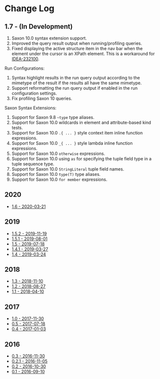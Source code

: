 # Change Log

## 1.7 - (In Development)

1.  Saxon 10.0 syntax extension support.
1.  Improved the query result output when running/profiling queries.
1.  Fixed displaying the active structure item in the nav bar when the element
    under the cursor is an XPath element. This is a workaround for
    [IDEA-232100](https://youtrack.jetbrains.com/issue/IDEA-232100).

Run Configurations:

1.  Syntax highlight results in the run query output according to the mimetype
    of the result if the results all have the same mimetype.
1.  Support reformatting the run query output if enabled in the run
    configuration settings.
1.  Fix profiling Saxon 10 queries.

Saxon Syntax Extensions:

1.  Support for Saxon 9.8 `~type` type aliases.
1.  Support for Saxon 10.0 wildcards in element and attribute-based kind tests.
1.  Support for Saxon 10.0 `.{ ... }` style context item inline function
    expressions.
1.  Support for Saxon 10.0 `_{ ... }` style lambda inline function expressions.
1.  Support for Saxon 10.0 `otherwise` expressions.
1.  Support for Saxon 10.0 using `as` for specifying the tuple field type in a
    tuple sequence type.
1.  Support for Saxon 10.0 `StringLiteral` tuple field names.
1.  Support for Saxon 10.0 `type(T)` type aliases.
1.  Support for Saxon 10.0 `for member` expressions.

## 2020

*  [1.6 - 2020-03-21](docs/_posts/2020-03-21-release-1.6.md)

## 2019

*  [1.5.2 - 2019-11-19](docs/_posts/2019-11-19-release-1.5.2.md)
*  [1.5.1 - 2019-08-01](docs/_posts/2019-08-01-release-1.5.1.md)
*  [1.5 - 2019-07-18](docs/_posts/2019-07-18-release-1.5.md)
*  [1.4.1 - 2019-03-27](docs/_posts/2019-03-27-release-1.4.1.md)
*  [1.4 - 2019-03-24](docs/_posts/2019-03-24-release-1.4.md)

## 2018

*  [1.3 - 2018-11-10](docs/_posts/2018-11-10-release-1.3.md)
*  [1.2 - 2018-08-27](docs/_posts/2018-08-27-release-1.2.md)
*  [1.1 - 2018-04-10](docs/_posts/2018-04-10-release-1.1.md)

## 2017

*  [1.0 - 2017-11-30](docs/_posts/2017-11-30-release-1.0.md)
*  [0.5 - 2017-07-18](docs/_posts/2017-07-18-release-0.5.md)
*  [0.4 - 2017-01-03](docs/_posts/2017-01-03-release-0.4.md)

## 2016

*  [0.3 - 2016-11-30](docs/_posts/2016-11-30-release-0.3.md)
*  [0.2.1 - 2016-11-05](docs/_posts/2016-11-05-release-0.2.1.md)
*  [0.2 - 2016-10-30](docs/_posts/2016-10-30-release-0.2.md)
*  [0.1 - 2016-09-10](docs/_posts/2016-09-10-release-0.1.md)
